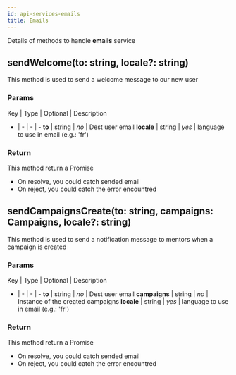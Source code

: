 ```yaml
---
id: api-services-emails
title: Emails
---
```


Details of methods to handle **emails** service

## sendWelcome(to: string, locale?: string)

This method is used to send a welcome message to our new user

### Params

Key | Type | Optional | Description
- | - | - | -
**to** | string | *no* | Dest user email
**locale** | string | *yes* | language to use in email (e.g.: 'fr')

### Return

This method return a Promise

* On resolve, you could catch sended email
* On reject, you could catch the error encountred

## sendCampaignsCreate(to: string, campaigns: Campaigns, locale?: string)

This method is used to send a notification message to mentors when a campaign is created

### Params

Key | Type | Optional | Description
- | - | - | -
**to** | string | *no* | Dest user email
**campaigns** | string | *no* | Instance of the created campaigns
**locale** | string | *yes* | language to use in email (e.g.: 'fr')

### Return

This method return a Promise

* On resolve, you could catch sended email
* On reject, you could catch the error encountred
